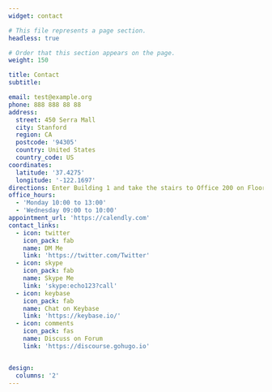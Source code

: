 ```yaml
---
widget: contact

# This file represents a page section.
headless: true

# Order that this section appears on the page.
weight: 150

title: Contact
subtitle:

email: test@example.org
phone: 888 888 88 88
address:
  street: 450 Serra Mall
  city: Stanford
  region: CA
  postcode: '94305'
  country: United States
  country_code: US
coordinates:
  latitude: '37.4275'
  longitude: '-122.1697'
directions: Enter Building 1 and take the stairs to Office 200 on Floor 2
office_hours:
  - 'Monday 10:00 to 13:00'
  - 'Wednesday 09:00 to 10:00'
appointment_url: 'https://calendly.com'
contact_links:
  - icon: twitter
    icon_pack: fab
    name: DM Me
    link: 'https://twitter.com/Twitter'
  - icon: skype
    icon_pack: fab
    name: Skype Me
    link: 'skype:echo123?call'
  - icon: keybase
    icon_pack: fab
    name: Chat on Keybase
    link: 'https://keybase.io/'
  - icon: comments
    icon_pack: fas
    name: Discuss on Forum
    link: 'https://discourse.gohugo.io'


design:
  columns: '2'
---
```


